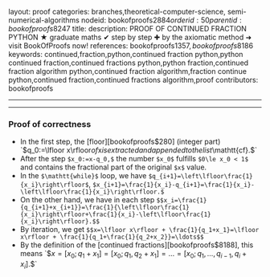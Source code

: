 layout: proof
categories: branches,theoretical-computer-science, semi-numerical-algorithms
nodeid: bookofproofs$2884
orderid: 50
parentid: bookofproofs$8247
title: 
description: PROOF OF CONTINUED FRACTION PYTHON &#9733; graduate maths &#10004; step by step &#10010; by the axiomatic method &#10140; visit BookOfProofs now!
references: bookofproofs$1357,bookofproofs$8186
keywords: continued,fraction,python,continued fraction python,python continued fraction,continued fractions python,python fraction,continued fraction algorithm python,continued fraction algorithm,fraction continue python,continued fraction,continued fractions algorithm,proof
contributors: bookofproofs

---


---

### Proof of correctness

* In the first step, the [floor][bookofproofs$280] (integer part) `$q_0:=\lfloor x\rfloor$` of `$x$` is extracted and appended to the list `$\mathtt{cf}.$` 
* After the step `$x_0:=x-q_0,$` the number `$x_0$` fulfills `$0\le x_0 < 1$` and contains the fractional part of the original `$x$` value.
* In the `$\mathtt{while}$` loop, we have `$q_{i+1}=\left\lfloor\frac{1}{x_i}\right\rfloor$`, `$x_{i+1}=\frac{1}{x_i}-q_{i+1}=\frac{1}{x_i}-\left\lfloor\frac{1}{x_i}\right\rfloor.$`
* On the other hand, we have in each step `$$x_i=\frac{1}{q_{i+1}+x_{i+1}}=\frac{1}{\left\lfloor\frac{1}{x_i}\right\rfloor+\frac{1}{x_i}-\left\lfloor\frac{1}{x_i}\right\rfloor}.$$`
* By iteration, we get 
`$$x=\lfloor x\rfloor + \frac{1}{q_1+x_1}=\lfloor x\rfloor + \frac{1}{q_1+\frac{1}{q_2+x_2}}=\ldots$$`
* By the definition of the [continued fractions][bookofproofs$8188], this means
`$$x=[x_0;q_1+x_1]=[x_0;q_1,q_2+x_1]=\ldots=[x_0;q_1,\ldots,q_{i-1},q_i+x_i].$$`
